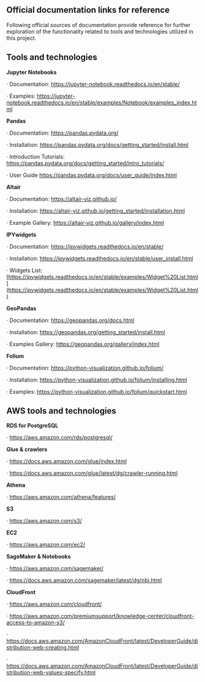 ## Official documentation links for reference

Following official sources of documentation provide reference for further exploration of the functionality related to tools and technologies utilized in this project.



## Tools and technologies

**Jupyter Notebooks**

·    Documentation: https://jupyter-notebook.readthedocs.io/en/stable/

·    Examples: https://jupyter-notebook.readthedocs.io/en/stable/examples/Notebook/examples_index.html

 

**Pandas**

·    Documentation: https://pandas.pydata.org/

·    Installation: https://pandas.pydata.org/docs/getting_started/install.html

·    Introduction Tutorials: https://pandas.pydata.org/docs/getting_started/intro_tutorials/

·    User Guide https://pandas.pydata.org/docs/user_guide/index.html

 

**Altair**

·    Documentation: https://altair-viz.github.io/

·    Installation: https://altair-viz.github.io/getting_started/installation.html

·    Example Gallery: https://altair-viz.github.io/gallery/index.html

 

**IPYwidgets**

·    Documentation: https://ipywidgets.readthedocs.io/en/stable/

·    Installation: https://ipywidgets.readthedocs.io/en/stable/user_install.html

·    Widgets List: [https://ipywidgets.readthedocs.io/en/stable/examples/Widget%20List.html](https://ipywidgets.readthedocs.io/en/stable/examples/Widget%20List.html)



__GeoPandas__

·    Documentation: https://geopandas.org/docs.html

·    Installation: https://geopandas.org/getting_started/install.html

·    Examples Gallery: https://geopandas.org/gallery/index.html



__Folium__

·    Documentation: https://python-visualization.github.io/folium/

·    Installation: https://python-visualization.github.io/folium/installing.html

·    Examples: https://python-visualization.github.io/folium/quickstart.html





## AWS tools and technologies

**RDS for PostgreSQL**

·    https://aws.amazon.com/rds/postgresql/

**Glue & crawlers**

·    https://docs.aws.amazon.com/glue/index.html

·    https://docs.aws.amazon.com/glue/latest/dg/crawler-running.html

**Athena**

·    https://aws.amazon.com/athena/features/

**S3**

·    https://aws.amazon.com/s3/

**EC2**

·    https://aws.amazon.com/ec2/

**SageMaker & Notebooks**

·    https://aws.amazon.com/sagemaker/

·    https://docs.aws.amazon.com/sagemaker/latest/dg/nbi.html

**CloudFront**

·    https://aws.amazon.com/cloudfront/

·    https://aws.amazon.com/premiumsupport/knowledge-center/cloudfront-access-to-amazon-s3/

·    https://docs.aws.amazon.com/AmazonCloudFront/latest/DeveloperGuide/distribution-web-creating.html

·    https://docs.aws.amazon.com/AmazonCloudFront/latest/DeveloperGuide/distribution-web-values-specify.html



